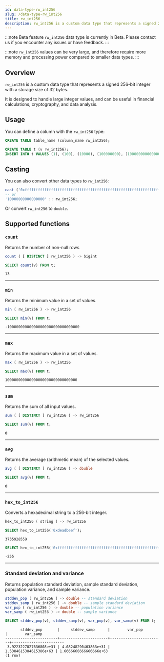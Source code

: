 ```yaml
---
id: data-type-rw_int256
slug: /data-type-rw_int256
title: rw_int256
description: rw_int256 is a custom data type that represents a signed 256-bit integer with a storage size of 32 bytes.
---
```

<head>
  <link rel="canonical" href="https://docs.risingwave.com/docs/current/data-type-rw_int256/" />
</head>

:::note Beta feature
`rw_int256` data type is currently in Beta. Please contact us if you encounter any issues or have feedback.
:::

:::note
`rw_int256` values can be very large, and therefore require more memory and processing power compared to smaller data types.
:::

## Overview

`rw_int256` is a custom data type that represents a signed 256-bit integer with a storage size of 32 bytes.

It is designed to handle large integer values, and can be useful in financial calculations, cryptography, and data analysis.

## Usage

You can define a column with the `rw_int256` type:

```sql title=Syntax
CREATE TABLE table_name (column_name rw_int256);
```

```sql title=Example
CREATE TABLE t (v rw_int256);
INSERT INTO t VALUES (1), (100), (10000), (100000000), (10000000000000000), ('100000000000000000000000000000000'), (0), (-1), (-100), (-10000), (-100000000), (-10000000000000000), ('-100000000000000000000000000000000');
```

## Casting

You can also convert other data types to `rw_int256`:

```sql
cast ('0xfffffffffffffffffffffffffffffffffffffffffffffffffffffffffffffffe' AS rw_int256);
-- or
'10000000000000000' :: rw_int256;
```

Or convert `rw_int256` to `double`.

## Supported functions

### `count`

Returns the number of non-null rows.

```sql title=Syntax
count ( [ DISTINCT ] rw_int256 ) -> bigint
```

```sql title=Example
SELECT count(v) FROM t;
```

```
13
```

---

### `min`

Returns the minimum value in a set of values.

```sql title=Syntax
min ( rw_int256 ) -> rw_int256
```

```sql title=Example
SELECT min(v) FROM t;
```

```
-100000000000000000000000000000000
```

---

### `max`

Returns the maximum value in a set of values.

```sql title=Syntax
max ( rw_int256 ) -> rw_int256
```

```sql title=Example
SELECT max(v) FROM t;
```

```
100000000000000000000000000000000
```

---

### `sum`

Returns the sum of all input values.

```sql title=Syntax
sum ( [ DISTINCT ] rw_int256 ) -> rw_int256
```

```sql title=Example
SELECT sum(v) FROM t;
```

```
0
```

---

### `avg`

Returns the average (arithmetic mean) of the selected values.

```sql title=Syntax
avg ( [ DISTINCT ] rw_int256 ) -> double
```

```sql title=Example
SELECT avg(v) FROM t;
```

```
0
```

---

### `hex_to_int256`

Converts a hexadecimal string to a 256-bit integer.

```sql title=Syntax
hex_to_int256 ( string ) -> rw_int256
```

```sql title=Example-1
SELECT hex_to_int256('0xdeadbeef');
```

```
3735928559
```

```sql title=Example-2
SELECT hex_to_int256('0xffffffffffffffffffffffffffffffffffffffffffffffffffffffffffffff01');
```

```
-255
```

---

### Standard deviation and variance

Returns population standard deviation, sample standard deviation, population variance, and sample variance.

```sql title=Signature
stddev_pop ( rw_int256 ) -> double -- standard deviation
stddev_samp ( rw_int256 ) -> double -- sample standard deviation
var_pop ( rw_int256 ) -> double -- population variance
var_samp ( rw_int256 ) -> double -- sample variance
```

```sql title=Example
SELECT stddev_pop(v), stddev_samp(v), var_pop(v), var_samp(v) FROM t;
```

```
       stddev_pop       |     stddev_samp      |        var_pop         |        var_samp        
------------------------+----------------------+------------------------+------------------------
 3.9223227027636808e+31 | 4.08248290463863e+31 | 1.5384615384615386e+63 | 1.6666666666666666e+63
(1 row)
```
